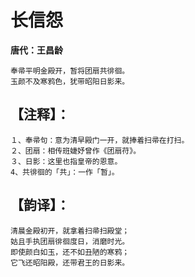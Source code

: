 # 长信怨
**唐代：王昌龄**

    奉帚平明金殿开，暂将团扇共徘徊。
    玉颜不及寒鸦色，犹带昭阳日影来。

【注释】：
--
    １、奉帚句：意为清早殿门一开，就捧着扫帚在打扫。
    ２、团扇：相传班婕妤曾作《团扇苻》。
    ３、日影：这里也指皇帝的恩意。
    4、共徘徊的「共」：一作「暂」。

【韵译】：
--
    清晨金殿初开，就拿着扫帚扫殿堂；
    姑且手执团扇徘徊度日，消磨时光。
    即使颜白如玉，还不如丑陋的寒鸦；
    它飞还昭阳殿，还带君王的日影来。